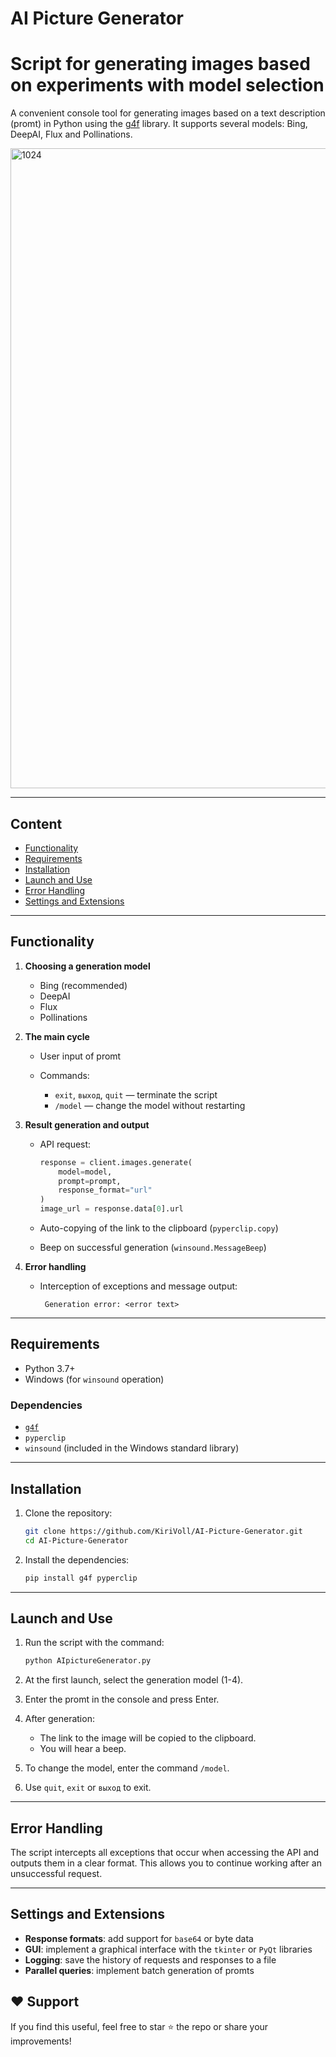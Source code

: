 # AI Picture Generator
# Script for generating images based on experiments with model selection

A convenient console tool for generating images based on a text description (promt) in Python using the [g4f](https://github.com/xtekky/gpt4free ) library. It supports several models: Bing, DeepAI, Flux and Pollinations.

<img width="1024" height="1024" alt="1024" src="https://github.com/user-attachments/assets/4efbbce6-505e-40fd-bf0b-c4703a066db0" />

---

## Content

* [Functionality](#functionality)
* [Requirements](#requirements)
* [Installation](#installation)
* [Launch and Use](#launch-and-use)
* [Error Handling](#error-handling)
* [Settings and Extensions](#settings-and-extensions)

---

## Functionality

1. **Choosing a generation model**

   * Bing (recommended)
   * DeepAI
   * Flux
   * Pollinations
2. **The main cycle**

   * User input of promt
   * Commands:

     * `exit`, `выход`, `quit` — terminate the script
     * `/model` — change the model without restarting
3. **Result generation and output**

   * API request:

     ```python
     response = client.images.generate(
         model=model,
         prompt=prompt,
         response_format="url"
     )
     image_url = response.data[0].url
     ```
   * Auto-copying of the link to the clipboard (`pyperclip.copy`)
   * Beep on successful generation (`winsound.MessageBeep`)
4. **Error handling**

   * Interception of exceptions and message output:

     ```text
      Generation error: <error text>
     ```

---

## Requirements

* Python 3.7+
* Windows (for `winsound` operation)

### Dependencies

* [`g4f`](https://pypi.org/project/g4f/)
* `pyperclip`
* `winsound` (included in the Windows standard library)

---

## Installation

1. Clone the repository:

   ```bash
   git clone https://github.com/KiriVoll/AI-Picture-Generator.git
   cd AI-Picture-Generator
   ```
2. Install the dependencies:

   ```bash
   pip install g4f pyperclip
   ```

---

## Launch and Use

1. Run the script with the command:

   ```bash
   python AIpictureGenerator.py
   ```
2. At the first launch, select the generation model (1-4).
3. Enter the promt in the console and press Enter.
4. After generation:

   * The link to the image will be copied to the clipboard.
   * You will hear a beep.
5. To change the model, enter the command `/model`.
6. Use `quit`, `exit` or `выход` to exit.

---

## Error Handling

The script intercepts all exceptions that occur when accessing the API and outputs them in a clear format. This allows you to continue working after an unsuccessful request.

---

## Settings and Extensions

* **Response formats**: add support for `base64` or byte data
* **GUI**: implement a graphical interface with the `tkinter` or `PyQt` libraries
* **Logging**: save the history of requests and responses to a file
* **Parallel queries**: implement batch generation of promts

## ❤️ Support
If you find this useful, feel free to star ⭐ the repo or share your improvements!
